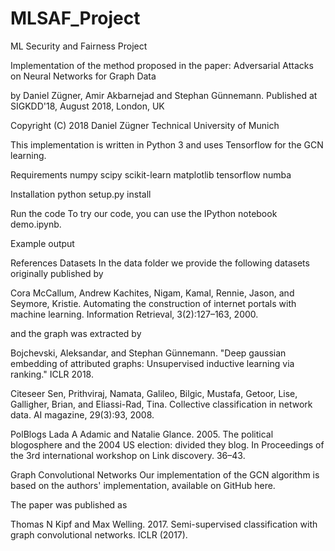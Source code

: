 # MLSAF_Project
ML Security and Fairness Project

Implementation of the method proposed in the paper:
Adversarial Attacks on Neural Networks for Graph Data

by Daniel Zügner, Amir Akbarnejad and Stephan Günnemann.
Published at SIGKDD'18, August 2018, London, UK

Copyright (C) 2018
Daniel Zügner
Technical University of Munich

This implementation is written in Python 3 and uses Tensorflow for the GCN learning.

Requirements
numpy
scipy
scikit-learn
matplotlib
tensorflow
numba

Installation
python setup.py install

Run the code
To try our code, you can use the IPython notebook demo.ipynb.

Example output


References
Datasets
In the data folder we provide the following datasets originally published by

Cora
McCallum, Andrew Kachites, Nigam, Kamal, Rennie, Jason, and Seymore, Kristie.
Automating the construction of internet portals with machine learning.
Information Retrieval, 3(2):127–163, 2000.

and the graph was extracted by

Bojchevski, Aleksandar, and Stephan Günnemann. "Deep gaussian embedding of
attributed graphs: Unsupervised inductive learning via ranking." ICLR 2018.

Citeseer
Sen, Prithviraj, Namata, Galileo, Bilgic, Mustafa, Getoor, Lise, Galligher, Brian, and Eliassi-Rad, Tina.
Collective classification in network data.
AI magazine, 29(3):93, 2008.

PolBlogs
Lada A Adamic and Natalie Glance. 2005. The political blogosphere and the 2004
US election: divided they blog.
In Proceedings of the 3rd international workshop on Link discovery. 36–43.

Graph Convolutional Networks
Our implementation of the GCN algorithm is based on the authors' implementation, available on GitHub here.

The paper was published as

Thomas N Kipf and Max Welling. 2017.
Semi-supervised classification with graph convolutional networks. ICLR (2017).
